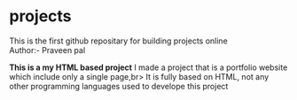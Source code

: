 # projects
This is the first github repositary for building projects online
<br>
Author:- Praveen pal

<b>This is a my HTML based project</b>
I made a project that is a portfolio website which include only a single page,br>
It is fully based on HTML, not any other programming languages used to develope this project


 

